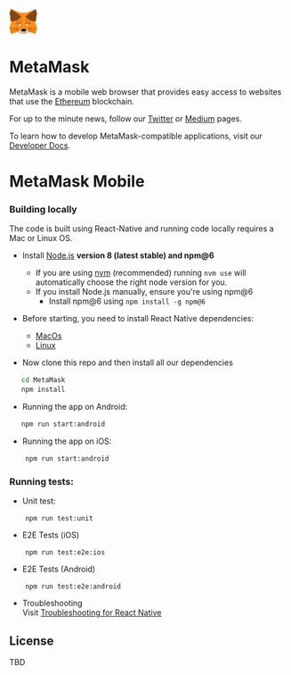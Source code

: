 ![MetaMask logo](logo.png?raw=true)
# MetaMask 
MetaMask is a mobile web browser that provides easy access to websites that use the [Ethereum](https://ethereum.org/) blockchain.

For up to the minute news, follow our [Twitter](https://twitter.com/metamask_io) or [Medium](https://medium.com/metamask) pages.

To learn how to develop MetaMask-compatible applications, visit our [Developer Docs](https://metamask.github.io/metamask-docs/).

# MetaMask Mobile 

### Building locally 
The code is built using React-Native and running code locally requires a Mac or Linux OS.

- Install [Node.js](https://nodejs.org) **version 8 (latest stable) and npm@6**
    - If you are using [nvm](https://github.com/creationix/nvm#installation) (recommended) running `nvm use` will automatically choose the right node version for you.
    - If you install Node.js manually, ensure you're using npm@6
        - Install npm@6 using `npm install -g npm@6`

- Before starting, you need to install React Native dependencies:
    - [MacOs](https://facebook.github.io/react-native/docs/getting-started.html#installing-dependencies-1) 
    - [Linux](https://facebook.github.io/react-native/docs/getting-started.html#installing-dependencies-2)
 -  Now clone this repo and then install all our dependencies

```bash
   cd MetaMask
   npm install
```

- Running the app on Android: 

```bash
   npm run start:android
```

- Running the app on iOS:

```bash
	npm run start:android
```

### Running tests:
 - Unit test: 
```
	npm run test:unit
``` 
 - E2E Tests (iOS)
```
	npm run test:e2e:ios
``` 
 - E2E Tests (Android)
```
	npm run test:e2e:android
``` 

    
 - Troubleshooting 
    <br />
    Visit [Troubleshooting for React Native](https://facebook.github.io/react-native/docs/troubleshooting#content)
    
## License

TBD
